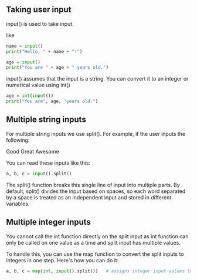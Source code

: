 ## Taking user input

input() is used to take input.
 

like

```python
name = input()
print("Hello, " + name + "!")

age = input()
print("You are " + age + " years old.")
```

input() assumes that the input is a string.
You can convert it to an integer or numerical value using int()

```python
age = int(input())
print("You are", age, "years old.")
```

## Multiple string inputs

For multiple string inputs we use split().
For example, if the user inputs the following:

Good Great Awesome

You can read these inputs like this:

```python
a, b, c = input().split()
```
The split() function breaks this single line of input into multiple parts. By default, split() divides the input based on spaces, so each word separated by a space is treated as an independent input and stored in different variables.


## Multiple integer inputs

You cannot call the int function directly on the split input as int function can only be called on one value as a time and split input has multiple values.

To handle this, you can use the map function to convert the split inputs to integers in one step. Here's how you can do it:

```python
a, b, c = map(int, input().split())   # assigns integer input values to variables a, b and c
```

